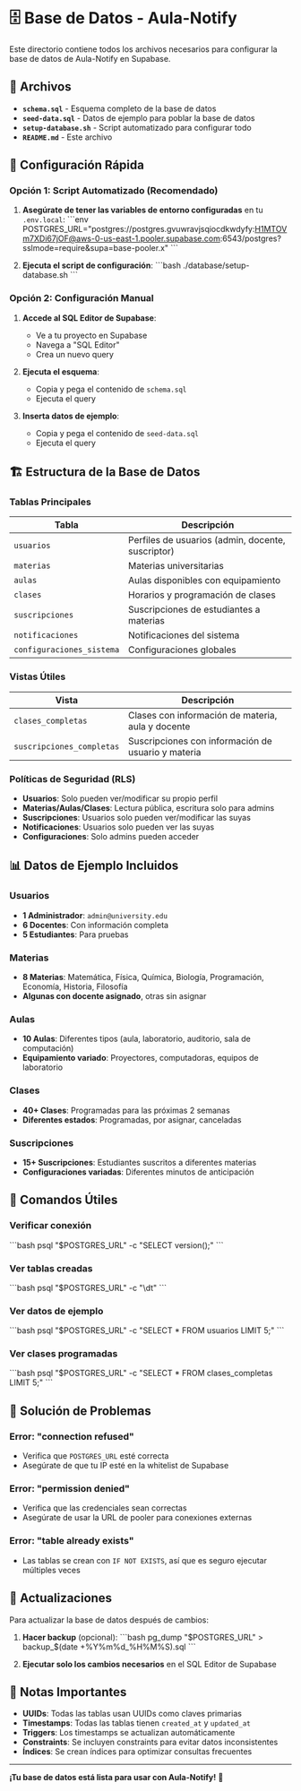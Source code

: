 # 🗄️ Base de Datos - Aula-Notify

Este directorio contiene todos los archivos necesarios para configurar la base de datos de Aula-Notify en Supabase.

## 📁 Archivos

- **`schema.sql`** - Esquema completo de la base de datos
- **`seed-data.sql`** - Datos de ejemplo para poblar la base de datos
- **`setup-database.sh`** - Script automatizado para configurar todo
- **`README.md`** - Este archivo

## 🚀 Configuración Rápida

### Opción 1: Script Automatizado (Recomendado)

1. **Asegúrate de tener las variables de entorno configuradas** en tu `.env.local`:
\`\`\`env
POSTGRES_URL="postgres://postgres.gvuwravjsqiocdkwdyfy:H1MTOVm7XDi67jOF@aws-0-us-east-1.pooler.supabase.com:6543/postgres?sslmode=require&supa=base-pooler.x"
\`\`\`

2. **Ejecuta el script de configuración**:
\`\`\`bash
./database/setup-database.sh
\`\`\`

### Opción 2: Configuración Manual

1. **Accede al SQL Editor de Supabase**:
   - Ve a tu proyecto en Supabase
   - Navega a "SQL Editor"
   - Crea un nuevo query

2. **Ejecuta el esquema**:
   - Copia y pega el contenido de `schema.sql`
   - Ejecuta el query

3. **Inserta datos de ejemplo**:
   - Copia y pega el contenido de `seed-data.sql`
   - Ejecuta el query

## 🏗️ Estructura de la Base de Datos

### Tablas Principales

| Tabla | Descripción |
|-------|-------------|
| `usuarios` | Perfiles de usuarios (admin, docente, suscriptor) |
| `materias` | Materias universitarias |
| `aulas` | Aulas disponibles con equipamiento |
| `clases` | Horarios y programación de clases |
| `suscripciones` | Suscripciones de estudiantes a materias |
| `notificaciones` | Notificaciones del sistema |
| `configuraciones_sistema` | Configuraciones globales |

### Vistas Útiles

| Vista | Descripción |
|-------|-------------|
| `clases_completas` | Clases con información de materia, aula y docente |
| `suscripciones_completas` | Suscripciones con información de usuario y materia |

### Políticas de Seguridad (RLS)

- **Usuarios**: Solo pueden ver/modificar su propio perfil
- **Materias/Aulas/Clases**: Lectura pública, escritura solo para admins
- **Suscripciones**: Usuarios solo pueden ver/modificar las suyas
- **Notificaciones**: Usuarios solo pueden ver las suyas
- **Configuraciones**: Solo admins pueden acceder

## 📊 Datos de Ejemplo Incluidos

### Usuarios
- **1 Administrador**: `admin@university.edu`
- **6 Docentes**: Con información completa
- **5 Estudiantes**: Para pruebas

### Materias
- **8 Materias**: Matemática, Física, Química, Biología, Programación, Economía, Historia, Filosofía
- **Algunas con docente asignado**, otras sin asignar

### Aulas
- **10 Aulas**: Diferentes tipos (aula, laboratorio, auditorio, sala de computación)
- **Equipamiento variado**: Proyectores, computadoras, equipos de laboratorio

### Clases
- **40+ Clases**: Programadas para las próximas 2 semanas
- **Diferentes estados**: Programadas, por asignar, canceladas

### Suscripciones
- **15+ Suscripciones**: Estudiantes suscritos a diferentes materias
- **Configuraciones variadas**: Diferentes minutos de anticipación

## 🔧 Comandos Útiles

### Verificar conexión
\`\`\`bash
psql "$POSTGRES_URL" -c "SELECT version();"
\`\`\`

### Ver tablas creadas
\`\`\`bash
psql "$POSTGRES_URL" -c "\dt"
\`\`\`

### Ver datos de ejemplo
\`\`\`bash
psql "$POSTGRES_URL" -c "SELECT * FROM usuarios LIMIT 5;"
\`\`\`

### Ver clases programadas
\`\`\`bash
psql "$POSTGRES_URL" -c "SELECT * FROM clases_completas LIMIT 5;"
\`\`\`

## 🚨 Solución de Problemas

### Error: "connection refused"
- Verifica que `POSTGRES_URL` esté correcta
- Asegúrate de que tu IP esté en la whitelist de Supabase

### Error: "permission denied"
- Verifica que las credenciales sean correctas
- Asegúrate de usar la URL de pooler para conexiones externas

### Error: "table already exists"
- Las tablas se crean con `IF NOT EXISTS`, así que es seguro ejecutar múltiples veces

## 🔄 Actualizaciones

Para actualizar la base de datos después de cambios:

1. **Hacer backup** (opcional):
\`\`\`bash
pg_dump "$POSTGRES_URL" > backup_$(date +%Y%m%d_%H%M%S).sql
\`\`\`

2. **Ejecutar solo los cambios necesarios** en el SQL Editor de Supabase

## 📝 Notas Importantes

- **UUIDs**: Todas las tablas usan UUIDs como claves primarias
- **Timestamps**: Todas las tablas tienen `created_at` y `updated_at`
- **Triggers**: Los timestamps se actualizan automáticamente
- **Constraints**: Se incluyen constraints para evitar datos inconsistentes
- **Índices**: Se crean índices para optimizar consultas frecuentes

---

**¡Tu base de datos está lista para usar con Aula-Notify!** 🎉
